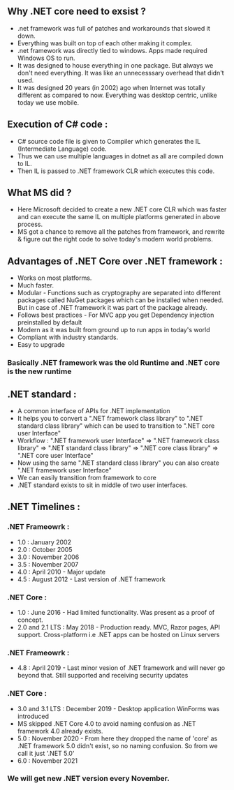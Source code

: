 ## Why .NET core need to exsist ?

- .net framework was full of patches and workarounds that slowed it down.
- Everything was built on top of each other making it complex.
- .net framework was directly tied to windows. Apps made required Windows OS to run.
- It was designed to house everything in one package. But always we don't need everything. It was like an unnecesssary overhead that didn't used.
- It was designed 20 years (in 2002) ago when Internet was totally different as compared to now. Everything was desktop centric, unlike today we use mobile.

## Execution of C# code :

- C# source code file is given to Compiler which generates the IL (Intermediate Language) code.
- Thus we can use multiple languages in dotnet as all are compiled down to IL.
- Then IL is passed to .NET framework CLR which executes this code.

## What MS did ?

- Here Microsoft decided to create a new .NET core CLR which was faster and can execute the same IL on multiple platforms generated in above process.
- MS got a chance to remove all the patches from framework, and rewrite & figure out the right code to solve today's modern world problems.

## Advantages of .NET Core over .NET framework :

- Works on most platforms.
- Much faster.
- Modular - Functions such as cryptography are separated into different packages called NuGet packages which can be installed when needed. But in case of .NET framework it was part of the package already.
- Follows best practices - For MVC app you get Dependency injection preinstalled by default
- Modern as it was built from ground up to run apps in today's world
- Compliant with industry standards.
- Easy to upgrade

### Basically .NET framework was the old Runtime and .NET core is the new runtime

## .NET standard :

- A common interface of APIs for .NET implementation
- It helps you to convert a ".NET framework class library" to ".NET standard class library" which can be used to transition to ".NET core user Interface"
- Workflow : ".NET framework user Interface" => ".NET framework class library" => ".NET standard class library" => ".NET core class library" => ".NET core user Interface"
- Now using the same ".NET standard class library" you can also create ".NET framework user Interface"
- We can easily transition from framework to core
- .NET standard exists to sit in middle of two user interfaces.

## .NET Timelines :

### .NET Frameowrk :

- 1.0 : January 2002 
- 2.0 : October 2005
- 3.0 : November 2006
- 3.5 : November 2007
- 4.0 : April 2010 - Major update
- 4.5 : August 2012 - Last version of .NET framework

### .NET Core :

- 1.0 : June 2016 - Had limited functionality. Was present as a proof of concept.
- 2.0 and 2.1 LTS : May 2018 - Production ready. MVC, Razor pages, API support. Cross-platform i.e .NET apps can be hosted on Linux servers

### .NET Frameowrk :

- 4.8 : April 2019 - Last minor vesion of .NET framework and will never go beyond that. Still supported and receiving security updates

### .NET Core :

- 3.0 and 3.1 LTS : December 2019 - Desktop application WinForms was introduced
- MS skipped .NET Core 4.0 to avoid naming confusion as .NET framework 4.0 already exists.
- 5.0 : November 2020 - From here they dropped the name of 'core' as .NET framework 5.0 didn't exist, so no naming confusion. So from we call it just '.NET 5.0'
- 6.0 : November 2021

### We will get new .NET version every November.












